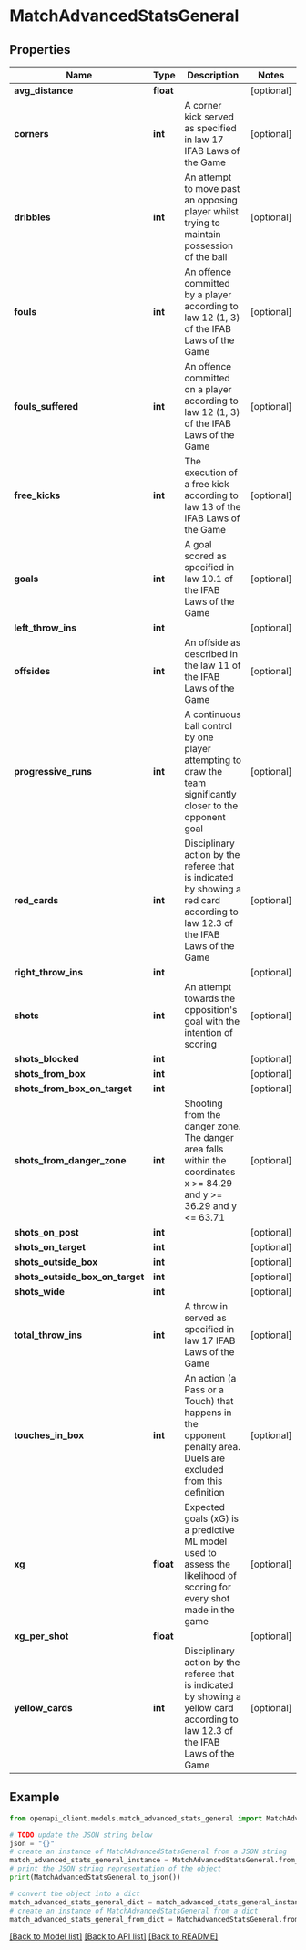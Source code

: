 # MatchAdvancedStatsGeneral


## Properties

Name | Type | Description | Notes
------------ | ------------- | ------------- | -------------
**avg_distance** | **float** |  | [optional] 
**corners** | **int** | A corner kick served as specified in law 17 IFAB Laws of the Game | [optional] 
**dribbles** | **int** | An attempt to move past an opposing player whilst trying to maintain possession of the ball | [optional] 
**fouls** | **int** | An offence committed by a player according to law 12 (1, 3) of the IFAB Laws of the Game | [optional] 
**fouls_suffered** | **int** | An offence committed on a player according to law 12 (1, 3) of the IFAB Laws of the Game | [optional] 
**free_kicks** | **int** | The execution of a free kick according to law 13 of the IFAB Laws of the Game | [optional] 
**goals** | **int** | A goal scored as specified in law 10.1 of the IFAB Laws of the Game | [optional] 
**left_throw_ins** | **int** |  | [optional] 
**offsides** | **int** | An offside as described in the law 11 of the IFAB Laws of the Game | [optional] 
**progressive_runs** | **int** | A continuous ball control by one player attempting to draw the team significantly closer to the opponent goal | [optional] 
**red_cards** | **int** | Disciplinary action by the referee that is indicated by showing a red card according to law 12.3 of the IFAB Laws of the Game | [optional] 
**right_throw_ins** | **int** |  | [optional] 
**shots** | **int** | An attempt towards the opposition&#39;s goal with the intention of scoring | [optional] 
**shots_blocked** | **int** |  | [optional] 
**shots_from_box** | **int** |  | [optional] 
**shots_from_box_on_target** | **int** |  | [optional] 
**shots_from_danger_zone** | **int** | Shooting from the danger zone. The danger area falls within the coordinates x &gt;&#x3D; 84.29 and y &gt;&#x3D; 36.29 and y &lt;&#x3D; 63.71 | [optional] 
**shots_on_post** | **int** |  | [optional] 
**shots_on_target** | **int** |  | [optional] 
**shots_outside_box** | **int** |  | [optional] 
**shots_outside_box_on_target** | **int** |  | [optional] 
**shots_wide** | **int** |  | [optional] 
**total_throw_ins** | **int** | A throw in served as specified in law 17 IFAB Laws of the Game | [optional] 
**touches_in_box** | **int** | An action (a Pass or a Touch) that happens in the opponent penalty area. Duels are excluded from this definition | [optional] 
**xg** | **float** | Expected goals (xG) is a predictive ML model used to assess the likelihood of scoring for every shot made in the game | [optional] 
**xg_per_shot** | **float** |  | [optional] 
**yellow_cards** | **int** | Disciplinary action by the referee that is indicated by showing a yellow card according to law 12.3 of the IFAB Laws of the Game | [optional] 

## Example

```python
from openapi_client.models.match_advanced_stats_general import MatchAdvancedStatsGeneral

# TODO update the JSON string below
json = "{}"
# create an instance of MatchAdvancedStatsGeneral from a JSON string
match_advanced_stats_general_instance = MatchAdvancedStatsGeneral.from_json(json)
# print the JSON string representation of the object
print(MatchAdvancedStatsGeneral.to_json())

# convert the object into a dict
match_advanced_stats_general_dict = match_advanced_stats_general_instance.to_dict()
# create an instance of MatchAdvancedStatsGeneral from a dict
match_advanced_stats_general_from_dict = MatchAdvancedStatsGeneral.from_dict(match_advanced_stats_general_dict)
```
[[Back to Model list]](../README.md#documentation-for-models) [[Back to API list]](../README.md#documentation-for-api-endpoints) [[Back to README]](../README.md)


